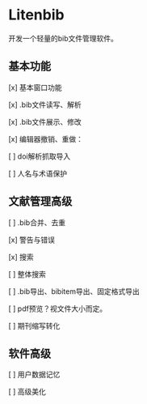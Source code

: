 # Litenbib

开发一个轻量的bib文件管理软件。


## 基本功能

[x] 基本窗口功能

[x] .bib文件读写、解析

[x] .bib文件展示、修改

[x] 编辑器撤销、重做：

[ ] doi解析抓取导入

[ ] 人名与术语保护

## 文献管理高级

[ ] .bib合并、去重

[x] 警告与错误

[x] 搜索

[ ] 整体搜索

[ ] .bib导出、bibitem导出、固定格式导出

[ ] pdf预览？视文件大小而定。

[ ] 期刊缩写转化

## 软件高级

[ ] 用户数据记忆

[ ] 高级美化